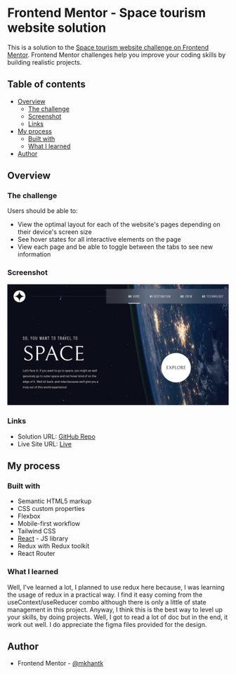 # Frontend Mentor - Space tourism website solution

This is a solution to the [Space tourism website challenge on Frontend Mentor](https://www.frontendmentor.io/challenges/space-tourism-multipage-website-gRWj1URZ3). Frontend Mentor challenges help you improve your coding skills by building realistic projects.

## Table of contents

- [Overview](#overview)
  - [The challenge](#the-challenge)
  - [Screenshot](#screenshot)
  - [Links](#links)
- [My process](#my-process)
  - [Built with](#built-with)
  - [What I learned](#what-i-learned)
- [Author](#author)

## Overview

### The challenge

Users should be able to:

- View the optimal layout for each of the website's pages depending on their device's screen size
- See hover states for all interactive elements on the page
- View each page and be able to toggle between the tabs to see new information

### Screenshot

![](./public/screenshot.png)

### Links

- Solution URL: [GitHub Repo](https://github.com/mkhantk/space-tourism-website)
- Live Site URL: [Live](https://space-tourism-website-beta-sage.vercel.app/)

## My process

### Built with

- Semantic HTML5 markup
- CSS custom properties
- Flexbox
- Mobile-first workflow
- Tailwind CSS
- [React](https://reactjs.org/) - JS library
- Redux with Redux toolkit
- React Router

### What I learned

Well, I've learned a lot, I planned to use redux here because, I was learning the usage of redux in a practical way. I find it easy coming from the useContext/useReducer combo although there is only a little of state management in this project. Anyway, I think this is the best way to level up your skills, by doing projects. Well, I got to read a lot of doc but in the end, it work out well. I do appreciate the figma files provided for the design.

## Author

- Frontend Mentor - [@mkhantk](https://www.frontendmentor.io/profile/mkhantk)
